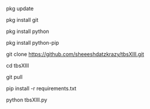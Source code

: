 pkg update

pkg install git

pkg install python

pkg install python-pip

git clone https://github.com/sheeeshdatzkrazy/tbsXIII.git

cd tbsXIII

git pull

pip install -r requirements.txt

python tbsXIII.py